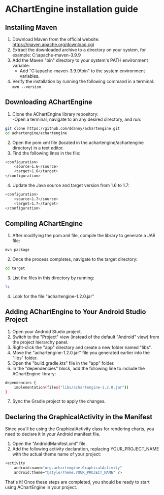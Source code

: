 # AChartEngine installation guide

## Installing Maven
1. Download Maven from the official website: https://maven.apache.org/download.cgi <br/>
2. Extract the downloaded archive to a directory on your system, for example: C:\apache-maven-3.9.9 <br/>
3. Add the Maven "bin" directory to your system's PATH environment variable: <br/>
   - Add "C:\apache-maven-3.9.9\bin" to the system environment variables. <br/>
4. Verify the installation by running the following command in a terminal: <br/>
```mvn --version```

## Downloading AChartEngine
1. Clone the AChartEngine library repository: <br/>
   -Open a terminal, navigate to an any desired directory, and run: <br/>
```sh
git clone https://github.com/ddanny/achartengine.git
cd achartengine/achartengine
```
2. Open the pom.xml file (located in the achartengine/achartengine directory) in a text editor. <br/>
3. Find the following lines in the file: <br/>
```sh
<configuration>
    <source>1.6</source>
    <target>1.6</target>
</configuration>
```
4. Update the Java source and target version from 1.6 to 1.7: <br/>
```sh
<configuration>
    <source>1.7</source>
    <target>1.7</target>
</configuration>
```

## Compiling AChartEngine
1. After modifying the pom.xml file, compile the library to generate a JAR file:<br/>
```sh
mvn package
```
2. Once the process completes, navigate to the target directory:<br/>
```sh
cd target
```
3. List the files in this directory by running:<br/>
```sh
ls
```
4. Look for the file "achartengine-1.2.0.jar"<br/>

## Adding AChartEngine to Your Android Studio Project
1. Open your Android Studio project.<br/>
2. Switch to the "Project" view (instead of the default "Android" view) from the project hierarchy panel.<br/>
3. Right-click the "app" directory and create a new folder named "libs".<br/>
4. Move the "achartengine-1.2.0.jar" file you generated earlier into the "libs" folder.<br/>
5. Open the "build.gradle.kts" file in the "app" folder.<br/>
6. In the "dependencies" block, add the following line to include the AChartEngine library:<br/>
```sh
dependencies {
    implementation(files("libs/achartengine-1.2.0.jar"))
}
```
7. Sync the Gradle project to apply the changes.<br/>

## Declaring the GraphicalActivity in the Manifest
Since you'll be using the GraphicalActivity class for rendering charts, you need to declare it in your Android manifest file.<br/>
1. Open the "AndroidManifest.xml" file.<br/>
2. Add the following activity declaration, replacing YOUR_PROJECT_NAME with the actual theme name of your project:<br/>
```sh
<activity
    android:name="org.achartengine.GraphicalActivity"
    android:theme="@style/Theme.YOUR_PROJECT_NAME" />
```


That's it! Once these steps are completed, you should be ready to start using AChartEngine in your project.
